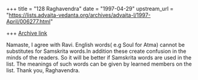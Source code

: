 +++
title = "128 Raghavendra"
date = "1997-04-29"
upstream_url = "https://lists.advaita-vedanta.org/archives/advaita-l/1997-April/006277.html"

+++
[Archive link](https://lists.advaita-vedanta.org/archives/advaita-l/1997-April/006277.html)

Namaste,
              I agree with Ravi. English words( e.g Soul for Atma) cannot
be substitutes for Samskrita words.In addition these create confusion in
the minds of the readers. So it will be better if Samskrita words are
used in the list. The meanings of such words can be given by learned
members on the list.
                                 Thank you,
                                 Raghavendra.


